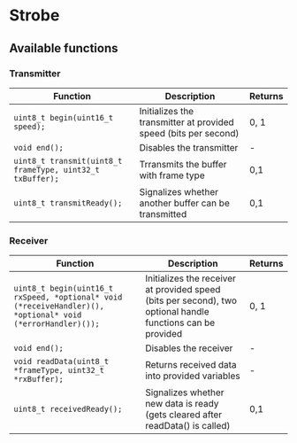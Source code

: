 # Strobe

## Available functions
### Transmitter
| Function | Description | Returns |
|----------|-------------|---------|
| ```uint8_t begin(uint16_t speed);``` | Initializes the transmitter at provided speed (bits per second) | 0, 1 |
| ```void end();``` | Disables the transmitter | - |
| ```uint8_t transmit(uint8_t frameType, uint32_t txBuffer);``` | Trransmits the buffer with frame type | 0,1 |
| ```uint8_t transmitReady();``` | Signalizes whether another buffer can be transmitted | 0,1 |

### Receiver
| Function | Description | Returns |
|----------|-------------|---------|
| ```uint8_t begin(uint16_t rxSpeed, *optional* void (*receiveHandler)(), *optional* void (*errorHandler)());``` | Initializes the receiver at provided speed (bits per second), two optional handle functions can be provided  | 0, 1 |
| ```void end();``` | Disables the receiver | - |
| ```void readData(uint8_t *frameType, uint32_t *rxBuffer);``` | Returns received data into provided variables | - |
| ```uint8_t receivedReady();``` | Signalizes whether new data is ready (gets cleared after readData() is called)  | 0,1 |
